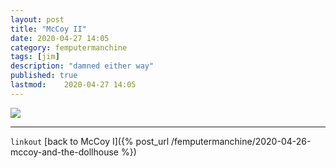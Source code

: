 ```yaml
---
layout: post
title: "McCoy II"
date: 2020-04-27 14:05
category: femputermanchine
tags: [jim]
description: "damned either way"
published: true
lastmod:	2020-04-27 14:05
---
```


<img src="{{ site.url }}/assets/img/mccoy-ii.jpg" />

*****

`linkout`
[back to McCoy I]({% post_url /femputermanchine/2020-04-26-mccoy-and-the-dollhouse %})
